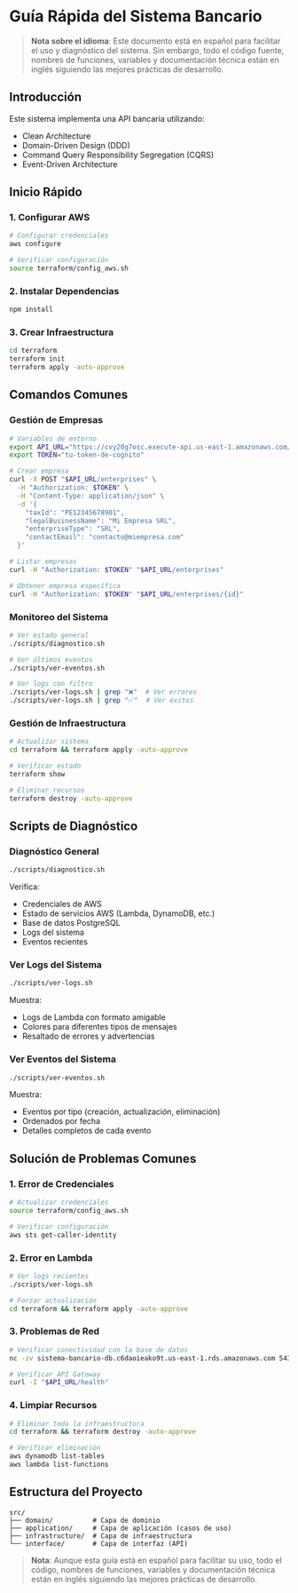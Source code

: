 # Guía Rápida del Sistema Bancario

> **Nota sobre el idioma**: Este documento está en español para facilitar el uso y diagnóstico del sistema. Sin embargo, todo el código fuente, nombres de funciones, variables y documentación técnica están en inglés siguiendo las mejores prácticas de desarrollo.

## Introducción
Este sistema implementa una API bancaria utilizando:
- Clean Architecture
- Domain-Driven Design (DDD)
- Command Query Responsibility Segregation (CQRS)
- Event-Driven Architecture

## Inicio Rápido

### 1. Configurar AWS
```bash
# Configurar credenciales
aws configure

# Verificar configuración
source terraform/config_aws.sh
```

### 2. Instalar Dependencias
```bash
npm install
```

### 3. Crear Infraestructura
```bash
cd terraform
terraform init
terraform apply -auto-approve
```

## Comandos Comunes

### Gestión de Empresas
```bash
# Variables de entorno
export API_URL="https://cvy20g7osc.execute-api.us-east-1.amazonaws.com/dev"
export TOKEN="tu-token-de-cognito"

# Crear empresa
curl -X POST "$API_URL/enterprises" \
  -H "Authorization: $TOKEN" \
  -H "Content-Type: application/json" \
  -d '{
    "taxId": "PE12345678901",
    "legalBusinessName": "Mi Empresa SRL",
    "enterpriseType": "SRL",
    "contactEmail": "contacto@miempresa.com"
  }'

# Listar empresas
curl -H "Authorization: $TOKEN" "$API_URL/enterprises"

# Obtener empresa específica
curl -H "Authorization: $TOKEN" "$API_URL/enterprises/{id}"
```

### Monitoreo del Sistema
```bash
# Ver estado general
./scripts/diagnostico.sh

# Ver últimos eventos
./scripts/ver-eventos.sh

# Ver logs con filtro
./scripts/ver-logs.sh | grep "❌"  # Ver errores
./scripts/ver-logs.sh | grep "✅"  # Ver éxitos
```

### Gestión de Infraestructura
```bash
# Actualizar sistema
cd terraform && terraform apply -auto-approve

# Verificar estado
terraform show

# Eliminar recursos
terraform destroy -auto-approve
```

## Scripts de Diagnóstico

### Diagnóstico General
```bash
./scripts/diagnostico.sh
```
Verifica:
- Credenciales de AWS
- Estado de servicios AWS (Lambda, DynamoDB, etc.)
- Base de datos PostgreSQL
- Logs del sistema
- Eventos recientes

### Ver Logs del Sistema
```bash
./scripts/ver-logs.sh
```
Muestra:
- Logs de Lambda con formato amigable
- Colores para diferentes tipos de mensajes
- Resaltado de errores y advertencias

### Ver Eventos del Sistema
```bash
./scripts/ver-eventos.sh
```
Muestra:
- Eventos por tipo (creación, actualización, eliminación)
- Ordenados por fecha
- Detalles completos de cada evento

## Solución de Problemas Comunes

### 1. Error de Credenciales
```bash
# Actualizar credenciales
source terraform/config_aws.sh

# Verificar configuración
aws sts get-caller-identity
```

### 2. Error en Lambda
```bash
# Ver logs recientes
./scripts/ver-logs.sh

# Forzar actualización
cd terraform && terraform apply -auto-approve
```

### 3. Problemas de Red
```bash
# Verificar conectividad con la base de datos
nc -zv sistema-bancario-db.c6daoieako9t.us-east-1.rds.amazonaws.com 5432

# Verificar API Gateway
curl -I "$API_URL/health"
```

### 4. Limpiar Recursos
```bash
# Eliminar toda la infraestructura
cd terraform && terraform destroy -auto-approve

# Verificar eliminación
aws dynamodb list-tables
aws lambda list-functions
```

## Estructura del Proyecto
```
src/
├── domain/          # Capa de dominio
├── application/     # Capa de aplicación (casos de uso)
├── infrastructure/  # Capa de infraestructura
└── interface/       # Capa de interfaz (API)
```

> **Nota**: Aunque esta guía está en español para facilitar su uso, todo el código, nombres de funciones, variables y documentación técnica están en inglés siguiendo las mejores prácticas de desarrollo.
